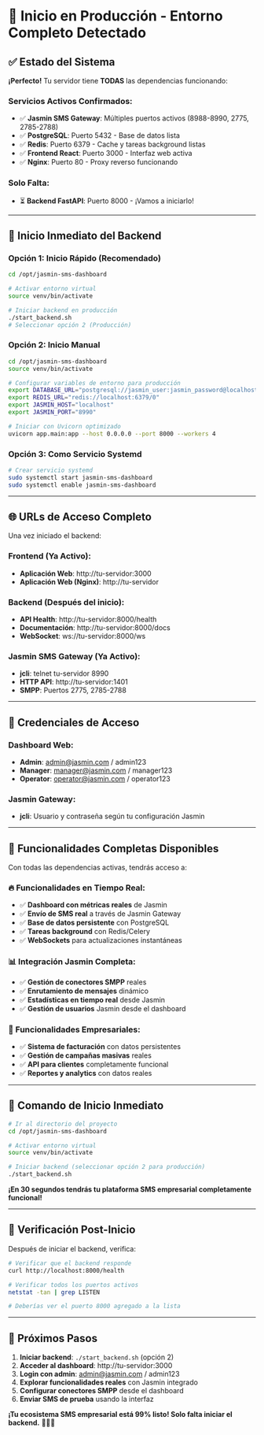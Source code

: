 # 🚀 Inicio en Producción - Entorno Completo Detectado

## ✅ Estado del Sistema

**¡Perfecto!** Tu servidor tiene **TODAS** las dependencias funcionando:

### **Servicios Activos Confirmados:**
- ✅ **Jasmin SMS Gateway**: Múltiples puertos activos (8988-8990, 2775, 2785-2788)
- ✅ **PostgreSQL**: Puerto 5432 - Base de datos lista
- ✅ **Redis**: Puerto 6379 - Cache y tareas background listas  
- ✅ **Frontend React**: Puerto 3000 - Interfaz web activa
- ✅ **Nginx**: Puerto 80 - Proxy reverso funcionando

### **Solo Falta:**
- ⏳ **Backend FastAPI**: Puerto 8000 - ¡Vamos a iniciarlo!

---

## 🎯 Inicio Inmediato del Backend

### **Opción 1: Inicio Rápido (Recomendado)**
```bash
cd /opt/jasmin-sms-dashboard

# Activar entorno virtual
source venv/bin/activate

# Iniciar backend en producción
./start_backend.sh
# Seleccionar opción 2 (Producción)
```

### **Opción 2: Inicio Manual**
```bash
cd /opt/jasmin-sms-dashboard
source venv/bin/activate

# Configurar variables de entorno para producción
export DATABASE_URL="postgresql://jasmin_user:jasmin_password@localhost:5432/jasmin_sms"
export REDIS_URL="redis://localhost:6379/0"
export JASMIN_HOST="localhost"
export JASMIN_PORT="8990"

# Iniciar con Uvicorn optimizado
uvicorn app.main:app --host 0.0.0.0 --port 8000 --workers 4
```

### **Opción 3: Como Servicio Systemd**
```bash
# Crear servicio systemd
sudo systemctl start jasmin-sms-dashboard
sudo systemctl enable jasmin-sms-dashboard
```

---

## 🌐 URLs de Acceso Completo

Una vez iniciado el backend:

### **Frontend (Ya Activo):**
- **Aplicación Web**: http://tu-servidor:3000
- **Aplicación Web (Nginx)**: http://tu-servidor

### **Backend (Después del inicio):**
- **API Health**: http://tu-servidor:8000/health
- **Documentación**: http://tu-servidor:8000/docs
- **WebSocket**: ws://tu-servidor:8000/ws

### **Jasmin SMS Gateway (Ya Activo):**
- **jcli**: telnet tu-servidor 8990
- **HTTP API**: http://tu-servidor:1401
- **SMPP**: Puertos 2775, 2785-2788

---

## 🔐 Credenciales de Acceso

### **Dashboard Web:**
- **Admin**: admin@jasmin.com / admin123
- **Manager**: manager@jasmin.com / manager123
- **Operator**: operator@jasmin.com / operator123

### **Jasmin Gateway:**
- **jcli**: Usuario y contraseña según tu configuración Jasmin

---

## 🎉 Funcionalidades Completas Disponibles

Con todas las dependencias activas, tendrás acceso a:

### **🔥 Funcionalidades en Tiempo Real:**
- ✅ **Dashboard con métricas reales** de Jasmin
- ✅ **Envío de SMS real** a través de Jasmin Gateway
- ✅ **Base de datos persistente** con PostgreSQL
- ✅ **Tareas background** con Redis/Celery
- ✅ **WebSockets** para actualizaciones instantáneas

### **📊 Integración Jasmin Completa:**
- ✅ **Gestión de conectores SMPP** reales
- ✅ **Enrutamiento de mensajes** dinámico
- ✅ **Estadísticas en tiempo real** desde Jasmin
- ✅ **Gestión de usuarios** Jasmin desde el dashboard

### **🏢 Funcionalidades Empresariales:**
- ✅ **Sistema de facturación** con datos persistentes
- ✅ **Gestión de campañas masivas** reales
- ✅ **API para clientes** completamente funcional
- ✅ **Reportes y analytics** con datos reales

---

## 🚀 Comando de Inicio Inmediato

```bash
# Ir al directorio del proyecto
cd /opt/jasmin-sms-dashboard

# Activar entorno virtual
source venv/bin/activate

# Iniciar backend (seleccionar opción 2 para producción)
./start_backend.sh
```

**¡En 30 segundos tendrás tu plataforma SMS empresarial completamente funcional!**

---

## 🔧 Verificación Post-Inicio

Después de iniciar el backend, verifica:

```bash
# Verificar que el backend responde
curl http://localhost:8000/health

# Verificar todos los puertos activos
netstat -tan | grep LISTEN

# Deberías ver el puerto 8000 agregado a la lista
```

---

## 🎯 Próximos Pasos

1. **Iniciar backend**: `./start_backend.sh` (opción 2)
2. **Acceder al dashboard**: http://tu-servidor:3000
3. **Login con admin**: admin@jasmin.com / admin123
4. **Explorar funcionalidades reales** con Jasmin integrado
5. **Configurar conectores SMPP** desde el dashboard
6. **Enviar SMS de prueba** usando la interfaz

**¡Tu ecosistema SMS empresarial está 99% listo! Solo falta iniciar el backend.** 🚀📱✨
